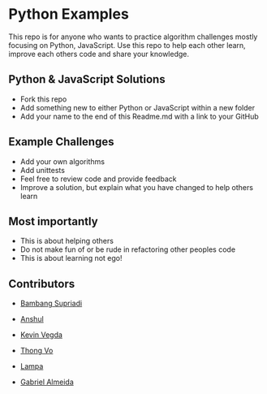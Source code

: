 # Python Examples
This repo is for anyone who wants to practice algorithm challenges mostly focusing on Python, JavaScript. 
Use this repo to help each other learn, improve each others code and share your knowledge.

## Python & JavaScript Solutions
- Fork this repo 
- Add something new to either Python or JavaScript within a new folder 
- Add your name to the end of this Readme.md with a link to your GitHub

## Example Challenges
- Add your own algorithms
- Add unittests
- Feel free to review code and provide feedback
- Improve a solution, but explain what you have changed to help others learn

## Most importantly
- This is about helping others
- Do not make fun of or be rude in refactoring other peoples code
- This is about learning not ego!


## Contributors
- [Bambang Supriadi](https://github.com/bamsarts)

- [Anshul](https://github.com/achoudh5)

- [Kevin Vegda](https://github.com/kevin-v96)

- [Thong Vo](https://github.com/ThongVoHien)

- [Lampa](https://github.com/swetlana-spb)

- [Gabriel Almeida](https://github.com/ogabrielluiz)

